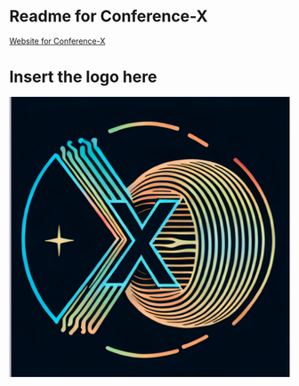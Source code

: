 # Readme for Conference-X
[Website for Conference-X](https://conferencex.github.io/)

# Insert the logo here
![Logo](./images/cx_logo_nodate.png)